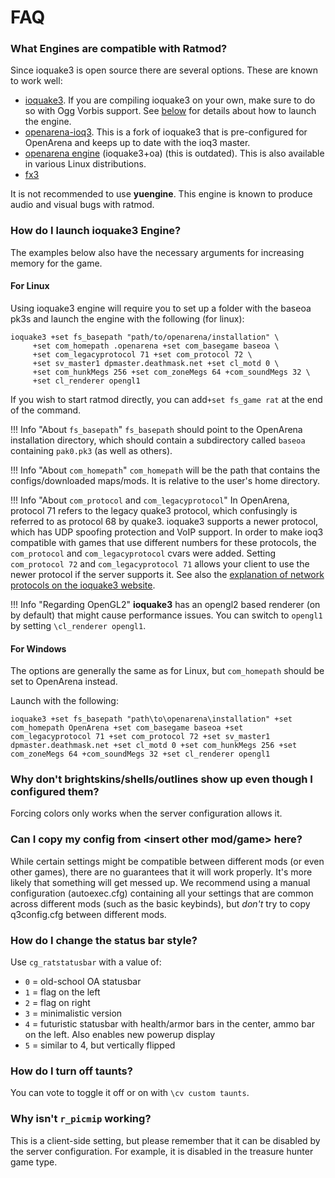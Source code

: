 # FAQ

### What Engines are compatible with Ratmod?

Since ioquake3 is open source there are several options. These are known to work well:

- [ioquake3](https://github.com/ioquake/ioq3). If you are compiling ioquake3 on your own, make sure to do so with Ogg Vorbis support. See [below](#how-do-i-launch-ioquake3-engine) for details about how to launch the engine.
- [openarena-ioq3](https://github.com/OpenArena-Ioq3/openarena-ioq3). This is a fork of ioquake3 that is pre-configured for OpenArena and keeps up to date with the ioq3 master.
- [openarena engine](http://openarena.ws/download.php) (ioquake3+oa) (this is outdated). This is also available in various Linux distributions.
- [fx3](http://www.h4l-group.de/pub/Q3_engines/fX3/client/for_OA/)

It is not recommended to use **yuengine**. This engine is known to produce audio and visual bugs with ratmod.

### How do I launch ioquake3 Engine?

The examples below also have the necessary arguments for increasing memory for the game.

#### For Linux

Using ioquake3 engine will require you to set up a folder with the baseoa pk3s and launch the engine with the following (for linux): 

	ioquake3 +set fs_basepath "path/to/openarena/installation" \
		 +set com_homepath .openarena +set com_basegame baseoa \
		 +set com_legacyprotocol 71 +set com_protocol 72 \
		 +set sv_master1 dpmaster.deathmask.net +set cl_motd 0 \
		 +set com_hunkMegs 256 +set com_zoneMegs 64 +com_soundMegs 32 \
		 +set cl_renderer opengl1

If you wish to start ratmod directly, you can add`+set fs_game rat` at the end of the command.

!!! Info "About `fs_basepath`"
    `fs_basepath` should point to the OpenArena installation directory, which should contain a subdirectory called `baseoa` containing `pak0.pk3` (as well as others).

!!! Info "About `com_homepath`"
    `com_homepath` will be the path that contains the configs/downloaded maps/mods. It is relative to the user's home directory.

!!! Info "About `com_protocol` and `com_legacyprotocol`"
    In OpenArena, protocol 71 refers to the legacy quake3 protocol, which confusingly is referred to as protocol 68 by quake3.
    ioquake3 supports a newer protocol, which has UDP spoofing protection and VoIP support. In order to make ioq3 compatible 
    with games that use different numbers for these protocols, the `com_protocol` and `com_legacyprotocol` cvars were added.
    Setting `com_protocol 72` and `com_legacyprotocol 71` allows your client to use the newer protocol if the server supports it.
    See also the [explanation of network protocols on the ioquake3 website](https://ioquake3.org/help/sys-admin-guide/#networkprotocols).
  

!!! Info "Regarding OpenGL2"
    **ioquake3** has an opengl2 based renderer (on by default) that might cause performance issues. You can switch to `opengl1` by setting `\cl_renderer opengl1`. 


#### For Windows

The options are generally the same as for Linux, but `com_homepath` should be set to OpenArena instead.

Launch with the following:

	ioquake3 +set fs_basepath "path\to\openarena\installation" +set com_homepath OpenArena +set com_basegame baseoa +set com_legacyprotocol 71 +set com_protocol 72 +set sv_master1 dpmaster.deathmask.net +set cl_motd 0 +set com_hunkMegs 256 +set com_zoneMegs 64 +com_soundMegs 32 +set cl_renderer opengl1


### Why don't brightskins/shells/outlines show up even though I configured them?

Forcing colors only works when the server configuration allows it.

### Can I copy my config from <insert other mod/game\> here?

While certain settings might be compatible between different mods (or even other games), there are no guarantees that it will work properly. It's more likely that something will get messed up. We recommend using a manual configuration (autoexec.cfg) containing all your settings that are common across different mods (such as the basic keybinds), but *don't* try to copy q3config.cfg between different mods.

### How do I change the status bar style?

Use `cg_ratstatusbar` with a value of:

- `0` = old-school OA statusbar
- `1` = flag on the left
- `2` = flag on right
- `3` = minimalistic version
- `4` = futuristic statusbar with health/armor bars in the center, ammo bar on the left. Also enables new powerup display
- `5` = similar to 4, but vertically flipped

### How do I turn off taunts?

You can vote to toggle it off or on with `\cv custom taunts`.

### Why isn't `r_picmip` working?

This is a client-side setting, but please remember that it can be disabled by the server configuration. For example, it is disabled in the treasure hunter game type.

